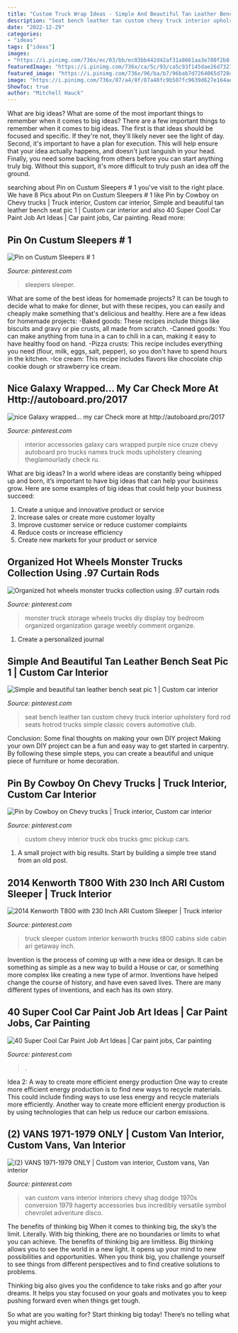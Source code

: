 ```yaml
---
title: "Custom Truck Wrap Ideas - Simple And Beautiful Tan Leather Bench Seat Pic 1"
description: "Seat bench leather tan custom chevy truck interior upholstery ford rod seats hotrod trucks simple classic covers automotive club"
date: "2022-12-29"
categories:
- "ideas"
tags: ["ideas"]
images:
- "https://i.pinimg.com/736x/ec/03/bb/ec03bb442d42af31a8661aa3e780f2b8--cottage-cabin.jpg"
featuredImage: "https://i.pinimg.com/736x/ca/5c/93/ca5c93f145dae26d73216cbee7a07086--monster-truck-storage-diy-monster-truck-cake.jpg"
featured_image: "https://i.pinimg.com/736x/96/ba/b7/96bab7d7264065d728c6363c5ccbe4c0.jpg"
image: "https://i.pinimg.com/736x/87/a4/8f/87a48fc9b507fc9639d627e164aeb61c--leather-bench-seat-tan-leather.jpg"
ShowToc: true
author: "Mitchell Hauck"
---
```



What are big ideas? What are some of the most important things to remember when it comes to big ideas?
There are a few important things to remember when it comes to big ideas. The first is that ideas should be focused and specific. If they're not, they'll likely never see the light of day. Second, it's important to have a plan for execution. This will help ensure that your idea actually happens, and doesn't just languish in your head. Finally, you need some backing from others before you can start anything truly big. Without this support, it's more difficult to truly push an idea off the ground.

	

		
searching about Pin on Custum Sleepers # 1 you've visit to the right place. We have 8 Pics about Pin on Custum Sleepers # 1 like Pin by Cowboy on Chevy trucks | Truck interior, Custom car interior, Simple and beautiful tan leather bench seat pic 1 | Custom car interior and also 40 Super Cool Car Paint Job Art Ideas | Car paint jobs, Car painting. Read more:
		
    
## Pin On Custum Sleepers # 1

<img loading=lazy src="https://i.pinimg.com/736x/1f/16/a0/1f16a0fd344e5a75d13145571b0a2152--rv-interior-semi-trucks.jpg" onerror="this.onerror=null;this.src='https://tse2.mm.bing.net/th?id=OIP.UChUh_hEwTkYsvouXXL11QHaLH&amp;pid=15.1';" alt="Pin on Custum Sleepers # 1">

_Source: pinterest.com_

>sleepers sleeper. 

	

What are some of the best ideas for homemade projects?
It can be tough to decide what to make for dinner, but with these recipes, you can easily and cheaply make something that's delicious and healthy. Here are a few ideas for homemade projects: 
-Baked goods: These recipes include things like biscuits and gravy or pie crusts, all made from scratch.
-Canned goods: You can make anything from tuna in a can to chili in a can, making it easy to have healthy food on hand.
-Pizza crusts: This recipe includes everything you need (flour, milk, eggs, salt, pepper), so you don't have to spend hours in the kitchen.
-Ice cream: This recipe includes flavors like chocolate chip cookie dough or strawberry ice cream.

    
## Nice Galaxy Wrapped... My Car Check More At Http://autoboard.pro/2017

<img loading=lazy src="https://i.pinimg.com/736x/fe/70/1c/fe701c2850d7e9829c8b8818c8605f64.jpg" onerror="this.onerror=null;this.src='https://tse3.mm.bing.net/th?id=OIP.9mUzuBZVYMj3cxRl2GfYAAAAAA&amp;pid=15.1';" alt="nice Galaxy wrapped... my car Check more at http://autoboard.pro/2017">

_Source: pinterest.com_

>interior accessories galaxy cars wrapped purple nice cruze chevy autoboard pro trucks names truck mods upholstery cleaning theglamourlady check ru. 

	

What are big ideas?
In a world where ideas are constantly being whipped up and born, it’s important to have big ideas that can help your business grow. Here are some examples of big ideas that could help your business succeed: 
1. Create a unique and innovative product or service 
2. Increase sales or create more customer loyalty 
3. Improve customer service or reduce customer complaints 
4. Reduce costs or increase efficiency 
5. Create new markets for your product or service 

    
## Organized Hot Wheels Monster Trucks Collection Using .97 Curtain Rods

<img loading=lazy src="https://i.pinimg.com/736x/ca/5c/93/ca5c93f145dae26d73216cbee7a07086--monster-truck-storage-diy-monster-truck-cake.jpg" onerror="this.onerror=null;this.src='https://tse3.mm.bing.net/th?id=OIP.q6MahfzOMOY3UwRoSsBFsgAAAA&amp;pid=15.1';" alt="Organized hot wheels monster trucks collection using .97 curtain rods">

_Source: pinterest.com_

>monster truck storage wheels trucks diy display toy bedroom organized organization garage weebly comment organize. 

	

1. Create a personalized journal

    
## Simple And Beautiful Tan Leather Bench Seat Pic 1 | Custom Car Interior

<img loading=lazy src="https://i.pinimg.com/736x/87/a4/8f/87a48fc9b507fc9639d627e164aeb61c--leather-bench-seat-tan-leather.jpg" onerror="this.onerror=null;this.src='https://tse3.mm.bing.net/th?id=OIP.kbyzFxKQfRY5b1coHCD1xQHaNd&amp;pid=15.1';" alt="Simple and beautiful tan leather bench seat pic 1 | Custom car interior">

_Source: pinterest.com_

>seat bench leather tan custom chevy truck interior upholstery ford rod seats hotrod trucks simple classic covers automotive club. 

	

Conclusion: Some final thoughts on making your own DIY project
Making your own DIY project can be a fun and easy way to get started in carpentry. By following these simple steps, you can create a beautiful and unique piece of furniture or home decoration.

    
## Pin By Cowboy On Chevy Trucks | Truck Interior, Custom Car Interior

<img loading=lazy src="https://i.pinimg.com/736x/96/ba/b7/96bab7d7264065d728c6363c5ccbe4c0.jpg" onerror="this.onerror=null;this.src='https://tse4.mm.bing.net/th?id=OIP.B0bfjEPVsgrYmg-slDMoHwHaE8&amp;pid=15.1';" alt="Pin by Cowboy on Chevy trucks | Truck interior, Custom car interior">

_Source: pinterest.com_

>custom chevy interior truck obs trucks gmc pickup cars. 

	

1. A small project with big results. Start by building a simple tree stand from an old post.

    
## 2014 Kenworth T800 With 230 Inch ARI Custom Sleeper | Truck Interior

<img loading=lazy src="https://i.pinimg.com/736x/ec/03/bb/ec03bb442d42af31a8661aa3e780f2b8--cottage-cabin.jpg" onerror="this.onerror=null;this.src='https://tse1.mm.bing.net/th?id=OIP.Y46CujuiziZdqFiOTockuAHaJ3&amp;pid=15.1';" alt="2014 Kenworth T800 with 230 Inch ARI Custom Sleeper | Truck interior">

_Source: pinterest.com_

>truck sleeper custom interior kenworth trucks t800 cabins side cabin ari getaway inch. 

	

Invention is the process of coming up with a new idea or design. It can be something as simple as a new way to build a House or car, or something more complex like creating a new type of armor. Inventions have helped change the course of history, and have even saved lives. There are many different types of inventions, and each has its own story.

    
## 40 Super Cool Car Paint Job Art Ideas | Car Paint Jobs, Car Painting

<img loading=lazy src="https://i.pinimg.com/736x/d3/a3/5a/d3a35a89cab0274c38aae4c7630afb8b.jpg" onerror="this.onerror=null;this.src='https://tse3.mm.bing.net/th?id=OIP.FgSxTKzDl4kGr5mrvcBkxQHaLH&amp;pid=15.1';" alt="40 Super Cool Car Paint Job Art Ideas | Car paint jobs, Car painting">

_Source: pinterest.com_

>. 

	

Idea 2: A way to create more efficient energy production
One way to create more efficient energy production is to find new ways to recycle materials. This could include finding ways to use less energy and recycle materials more efficiently. Another way to create more efficient energy production is by using technologies that can help us reduce our carbon emissions.

    
## (2) VANS 1971-1979 ONLY | Custom Van Interior, Custom Vans, Van Interior

<img loading=lazy src="https://i.pinimg.com/736x/c4/f0/39/c4f039d18f190abc93a788b3d8ac2373.jpg" onerror="this.onerror=null;this.src='https://tse1.mm.bing.net/th?id=OIP.H8wt3YrtXDsq7UsAQUYJWQHaE8&amp;pid=15.1';" alt="(2) VANS 1971-1979 ONLY | Custom van interior, Custom vans, Van interior">

_Source: pinterest.com_

>van custom vans interior interiors chevy shag dodge 1970s conversion 1979 hagerty accessories bus incredibly versatile symbol chevrolet adventure disco. 

	

The benefits of thinking big
When it comes to thinking big, the sky’s the limit. Literally. With big thinking, there are no boundaries or limits to what you can achieve. The benefits of thinking big are limitless.
Big thinking allows you to see the world in a new light. It opens up your mind to new possibilities and opportunities. When you think big, you challenge yourself to see things from different perspectives and to find creative solutions to problems.

Thinking big also gives you the confidence to take risks and go after your dreams. It helps you stay focused on your goals and motivates you to keep pushing forward even when things get tough.

So what are you waiting for? Start thinking big today! There’s no telling what you might achieve.

